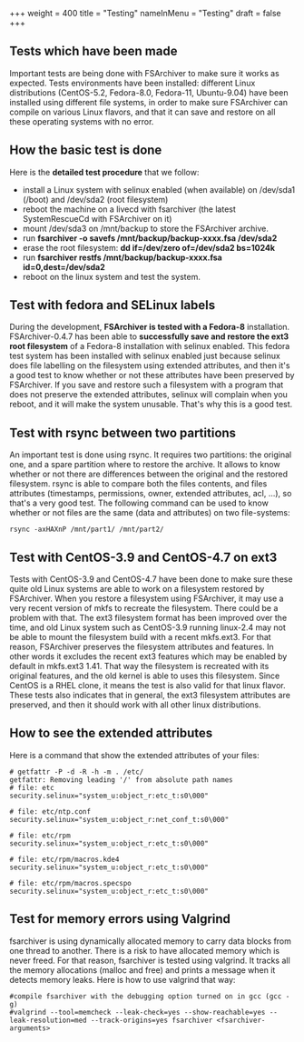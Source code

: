 +++
weight = 400
title = "Testing"
nameInMenu = "Testing"
draft = false
+++

## Tests which have been made
Important tests are being done with FSArchiver to make sure it works as 
expected. Tests environments have been installed: different Linux distributions 
(CentOS-5.2, Fedora-8.0, Fedora-11, Ubuntu-9.04) have been installed using 
different file systems, in order to make sure FSArchiver can compile on various 
Linux flavors, and that it can save and restore on all these operating systems 
with no error. 

## How the basic test is done
Here is the **detailed test procedure** that we follow:

* install a Linux system with selinux enabled (when available) on /dev/sda1 (/boot) and /dev/sda2 (root filesystem)
* reboot the machine on a livecd with fsarchiver (the latest SystemRescueCd with FSArchiver on it)
* mount /dev/sda3 on /mnt/backup to store the FSArchiver archive.
* run **fsarchiver -o savefs /mnt/backup/backup-xxxx.fsa /dev/sda2**
* erase the root filesystem: **dd if=/dev/zero of=/dev/sda2 bs=1024k**
* run **fsarchiver restfs /mnt/backup/backup-xxxx.fsa id=0,dest=/dev/sda2**
* reboot on the linux system and test the system.

## Test with fedora and SELinux labels
During the development, **FSArchiver is tested with a Fedora-8** installation. 
FSArchiver-0.4.7 has been able to **successfully save and restore the ext3 root 
filesystem** of a Fedora-8 installation with selinux enabled. This fedora test 
system has been installed with selinux enabled just because selinux does file 
labelling on the filesystem using extended attributes, and then it's a good 
test to know whether or not these attributes have been preserved by FSArchiver. 
If you save and restore such a filesystem with a program that does not preserve 
the extended attributes, selinux will complain when you reboot, and it will 
make the system unusable. That's why this is a good test. 

## Test with rsync between two partitions
An important test is done using rsync. It requires two partitions: the original 
one, and a spare partition where to restore the archive. It allows to know 
whether or not there are differences between the original and the restored 
filesystem. rsync is able to compare both the files contents, and files 
attributes (timestamps, permissions, owner, extended attributes, acl, ...), so 
that's a very good test. The following command can be used to know whether or 
not files are the same (data and attributes) on two file-systems:
```
rsync -axHAXnP /mnt/part1/ /mnt/part2/
```

## Test with CentOS-3.9 and CentOS-4.7 on ext3
Tests with CentOS-3.9 and CentOS-4.7 have been done to make sure these quite 
old Linux systems are able to work on a filesystem restored by FSArchiver. When 
you restore a filesystem using FSArchiver, it may use a very recent version of 
mkfs to recreate the filesystem. There could be a problem with that. The ext3 
filesystem format has been improved over the time, and old Linux system such as 
CentOS-3.9 running linux-2.4 may not be able to mount the filesystem build with 
a recent mkfs.ext3. For that reason, FSArchiver preserves the filesystem 
attributes and features. In other words it excludes the recent ext3 features 
which may be enabled by default in mkfs.ext3 1.41. That way the filesystem is 
recreated with its original features, and the old kernel is able to uses this 
filesystem. Since CentOS is a RHEL clone, it means the test is also valid for 
that linux flavor. These tests also indicates that in general, the ext3 
filesystem attributes are preserved, and then it should work with all other 
linux distributions.

## How to see the extended attributes
Here is a command that show the extended attributes of your files:
```
# getfattr -P -d -R -h -m . /etc/
getfattr: Removing leading '/' from absolute path names
# file: etc
security.selinux="system_u:object_r:etc_t:s0\000"

# file: etc/ntp.conf
security.selinux="system_u:object_r:net_conf_t:s0\000"

# file: etc/rpm
security.selinux="system_u:object_r:etc_t:s0\000"

# file: etc/rpm/macros.kde4
security.selinux="system_u:object_r:etc_t:s0\000"

# file: etc/rpm/macros.specspo
security.selinux="system_u:object_r:etc_t:s0\000"
```

## Test for memory errors using Valgrind
fsarchiver is using dynamically allocated memory to carry data blocks from one 
thread to another. There is a risk to have allocated memory which is never 
freed. For that reason, fsarchiver is tested using valgrind. It tracks all the 
memory allocations (malloc and free) and prints a message when it detects 
memory leaks. Here is how to use valgrind that way:
```
#compile fsarchiver with the debugging option turned on in gcc (gcc -g)
#valgrind --tool=memcheck --leak-check=yes --show-reachable=yes --leak-resolution=med --track-origins=yes fsarchiver <fsarchiver-arguments>
```
